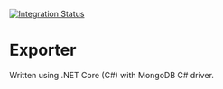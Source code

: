 [![Integration Status](https://github.com/jhburns/ExperienceCapture/workflows/Exporter%20Integration)](https://github.com/jhburns/ExperienceCapture/actions?query=workflow%3A%22Exporter+Integration%22)

# Exporter 

Written using .NET Core (C#) with MongoDB C# driver.